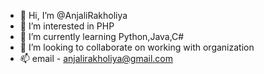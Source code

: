 - 👋 Hi, I’m @AnjaliRakholiya
- 👀 I’m interested in PHP
- 🌱 I’m currently learning Python,Java,C#
- 💞️ I’m looking to collaborate on working with organization 
- 📫 email - anjalirakholiya@gmail.com

<!---
AnjaliRakholiya/AnjaliRakholiya is a ✨ special ✨ repository because its `README.md` (this file) appears on your GitHub profile.
You can click the Preview link to take a look at your changes.
--->
